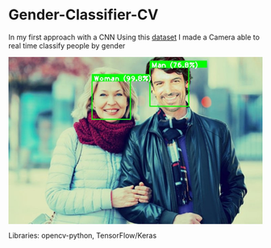 # Gender-Classifier-CV
In my first approach with a CNN 
Using this [dataset](https://s3.eu-west-3.amazonaws.com/profession.ai/datasets/faces_gender.zip) I made a Camera able to real time classify people by gender

[<img src="https://github.com/daniele-salerno/Gender-Classifier-CV/blob/main/image.jpg" align="center">](https://github.com/daniele-salerno/Gender-Classifier-CV/blob/main/image.jpg)

Libraries: opencv-python, TensorFlow/Keras
